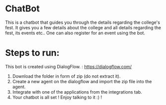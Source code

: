 # ChatBot
This is a chatbot that guides you through the details regarding the college's fest.
It gives you a few details about the college and all details regarding the fest, its events etc..
One can also register for an event using the bot.

# Steps to run:
This bot is created using DialogFlow. :  https://dialogflow.com/

1) Download the folder in form of zip (do not extract it).
2) Create a new agent on the dialogflow and import the zip file into the agent.
3) Integrate with one of the applications from the integrations tab.
4) Your chatbot is all set ! Enjoy talking to it :) !

